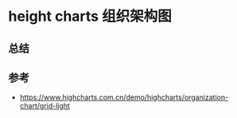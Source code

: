 # height charts 组织架构图



## 总结


## 参考


* https://www.highcharts.com.cn/demo/highcharts/organization-chart/grid-light   